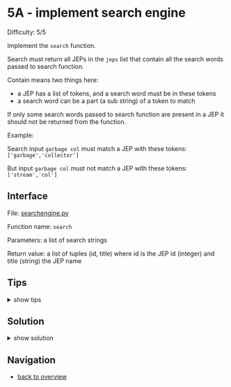 # 5A - implement search engine

Difficulty: 5/5

Implement the ```search``` function.

Search must return all JEPs in the ```jeps``` list
that contain all the search words passed to search function.

Contain means two things here:
* a JEP has a list of tokens, and a search word must be in these tokens
* a search word can be a part (a sub string) of a token to match

If only some search words passed to search function are present in a JEP
it should not be returned from the function.

Example:

Search input ```garbage col``` must match a JEP with these tokens: ```['garbage','collector']```

But input ```garbage col``` must not match a JEP with these tokens: ```['stream','col']```

## Interface ##

File: [searchengine.py](workspace/searchengine.py)

Function name: ```search```

Parameters: a list of search strings

Return value: a list of tuples (id, title) where id is the JEP id (integer) and title (string) the JEP name

## Tips ##

<details>
  <summary>show tips</summary>

* you might want to write the algorithm in pseudo code first
* you can ```break``` out of loops
* strings are like lists: ```'yth' in ['python']``` is ```True```  
* ```len()``` is a built-in method to calculate the size/length of an array or dictionary
* ```dictionary.keys()``` will return a set of the dictionary's keys
* ```dictionary[key]``` will return the value from a dictionary
```
a = {b: c}
print(a[b]) # prints value of c
```
* get any key from a dictionary: ```next(iter(dictionary))```
* you can unpack tuples in a for loop: 
```
a = (1,2,3)
for b, c, d in a:
```
</details>

## Solution ##

<details>
  <summary>show solution</summary>

```
def search(search_string):
	results = {}
	for word in search_string:
		results[word] = []
		for id, title, tokens in jeps:
			for token in tokens:
				if word.lower() in token:
					results[word].append((id, title))
					break
	merged_results = []
	if len(results) > 0:
		any_result = next(iter(results))
		if any_result is not None:
			for match in results[any_result]:
				found = True
				for collection in results.keys():
					if match not in results[collection]:
						found = False
						break
				if found:
					merged_results.append(match)
	return merged_results
```
</details>

## Navigation ##
* [back to overview](0.md)
